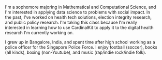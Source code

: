 I'm a sophomore majoring in Mathematical and Computational Science, and I'm interested in applying data science to problems with social impact. In the past, I've worked on health tech solutions, election integrity research, and public policy research. I'm taking this class because I'm really interested in learning how to use CardinalKit to apply it to the digital health research I'm currently working on. 

I grew up in Bangalore, India, and spent time after high school working as a police officer for the Singapore Police Force. I enjoy football (soccer), books (all kinds), boxing (non-Youtube), and music (rap/indie rock/indie folk).

